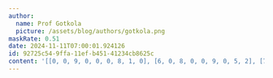 ```yaml
---
author:
  name: Prof Gotkola
  picture: /assets/blog/authors/gotkola.png
maskRate: 0.51
date: 2024-11-11T07:00:01.924126
id: 92725c54-9ffa-11ef-b451-41234cb8625c
content: '[[0, 0, 9, 0, 0, 0, 8, 1, 0], [6, 0, 8, 0, 0, 9, 0, 5, 2], [7, 0, 3, 8, 0, 5, 6, 0, 9], [8, 0, 1, 0, 0, 2, 7, 0, 3], [0, 7, 4, 5, 0, 0, 0, 0, 0], [2, 3, 6, 0, 8, 7, 4, 9, 5], [0, 0, 2, 0, 0, 8, 0, 0, 4], [0, 0, 0, 0, 0, 0, 9, 0, 6], [3, 0, 5, 6, 7, 4, 0, 0, 0]]'
---
```

